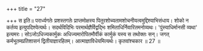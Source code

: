 +++
title = "27"

+++
स इति॥ परार्ध्यगतेः प्रशस्तगतेः प्राप्तमोक्षस्य पितुरशोच्यतामशोचनीयत्वमुद्दिश्याभिसंधाय। शोको न कर्तव्य इत्युपदिश्येत्यर्थः। सदर्थविदिभिः परमार्थज्ञैर्विद्वद्भिः शमिताधिर्निवारितमनोव्यथः। 'पुंस्याधिर्मानसी व्यथा' इत्यमरः। सोऽजोऽधिज्यकार्मुकः अधिज्यमारोपितमौर्वीकं कार्मुकं यस्य स तथोक्तः सन्। जगत् कर्मभूतमप्रतिशासनं द्वितीयाज्ञारहितम्। आत्माज्ञाविधेयमित्यर्थः। कृतवांश्चकार ॥ 27 ॥